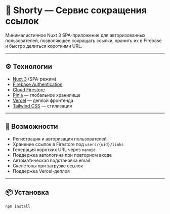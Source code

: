 # 🔗 Shorty — Сервис сокращения ссылок

Минималистичное Nuxt 3 SPA-приложение для авторизованных пользователей, позволяющее сокращать ссылки, хранить их в
Firebase и быстро делиться короткими URL.

---

## ⚙️ Технологии

- [Nuxt 3](https://nuxt.com) (SPA-режим)
- [Firebase Authentication](https://firebase.google.com/docs/auth)
- [Cloud Firestore](https://firebase.google.com/docs/firestore)
- [Pinia](https://pinia.vuejs.org/) — глобальное хранилище
- [Vercel](https://vercel.com) — деплой фронтенда
- [Tailwind CSS](https://tailwindcss.com) — стилизация

---

## 🚀 Возможности

- Регистрация и авторизация пользователей
- Хранение ссылок в Firestore под `users/{uid}/links`
- Генерация коротких URL через `nanoid`
- Поддержка автологина при повторном входе
- Автоматическая подстановка email
- Скелетоны при загрузке ссылок
- Поддержка Vercel-деплоя

---

## 📦 Установка

```bash
npm install
